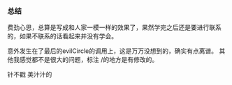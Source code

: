 ### 总结
费劲心思，总算是写成和人家一模一样的效果了，果然学完之后还是要进行联系的，如果不联系的话看起来并没有学会。

意外发生在了最后的evilCircle的调用上，这是万万没想到的，确实有点离谱。
其他我感觉都不是很大的问题，标注 /的地方是有修改的。

针不戳
美汁汁的    